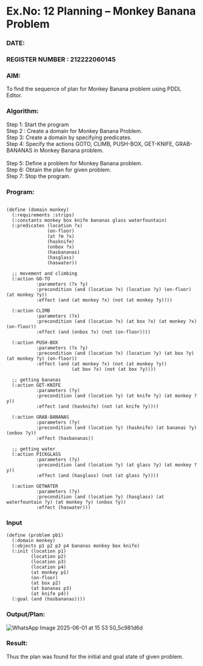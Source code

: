 # Ex.No: 12  Planning –  Monkey Banana Problem
### DATE:                                                                            
### REGISTER NUMBER : 212222060145
### AIM: 
To find the sequence of plan for Monkey Banana problem using PDDL Editor.
###  Algorithm:
Step 1:  Start the program <br> 
Step 2 : Create a domain for Monkey Banana Problem. <br> 
Step 3:  Create a domain by specifying predicates. <br> 
Step 4: Specify the actions GOTO, CLIMB, PUSH-BOX, GET-KNIFE, GRAB-BANANAS in Monkey Banana problem.<br>  
Step 5:   Define a problem for Monkey Banana problem.<br> 
Step 6:  Obtain the plan for given problem.<br> 
Step 7: Stop the program.<br> 
### Program:
```

(define (domain monkey)
  (:requirements :strips)
  (:constants monkey box knife bananas glass waterfountain)
  (:predicates (location ?x)
               (on-floor)
               (at ?m ?x)
               (hasknife)
               (onbox ?x)
               (hasbananas)
               (hasglass)
               (haswater))
  
  ;; movement and climbing
  (:action GO-TO
           :parameters (?x ?y)
           :precondition (and (location ?x) (location ?y) (on-floor) (at monkey ?y))
           :effect (and (at monkey ?x) (not (at monkey ?y))))
           
  (:action CLIMB
           :parameters (?x)
           :precondition (and (location ?x) (at box ?x) (at monkey ?x) (on-floor))
           :effect (and (onbox ?x) (not (on-floor))))
           
  (:action PUSH-BOX
           :parameters (?x ?y)
           :precondition (and (location ?x) (location ?y) (at box ?y) (at monkey ?y) (on-floor))
           :effect (and (at monkey ?x) (not (at monkey ?y))
                        (at box ?x) (not (at box ?y))))
  
  ;; getting bananas
  (:action GET-KNIFE
           :parameters (?y)
           :precondition (and (location ?y) (at knife ?y) (at monkey ?y))
           :effect (and (hasknife) (not (at knife ?y))))
  
  (:action GRAB-BANANAS
           :parameters (?y)
           :precondition (and (location ?y) (hasknife) (at bananas ?y) (onbox ?y))
           :effect (hasbananas))
  
  ;; getting water
  (:action PICKGLASS
           :parameters (?y)
           :precondition (and (location ?y) (at glass ?y) (at monkey ?y))
           :effect (and (hasglass) (not (at glass ?y))))
           
  (:action GETWATER
           :parameters (?y)
           :precondition (and (location ?y) (hasglass) (at waterfountain ?y) (at monkey ?y) (onbox ?y))
           :effect (haswater)))
```
### Input 
```
(define (problem pb1)
  (:domain monkey)
  (:objects p1 p2 p3 p4 bananas monkey box knife)
  (:init (location p1)
         (location p2)
         (location p3)
         (location p4)
         (at monkey p1)
         (on-floor)
         (at box p2)
         (at bananas p3)
         (at knife p4))
  (:goal (and (hasbananas))))
```
### Output/Plan:
![WhatsApp Image 2025-06-01 at 15 53 50_5c981d6d](https://github.com/user-attachments/assets/85c8af9e-b8fb-47dd-a5cd-d96424edcc5a)

### Result:
Thus the plan was found for the initial and goal state of given problem.
